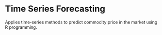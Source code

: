 # Time Series Forecasting
Applies time-series methods to predict commodity price in the market using R programming.
